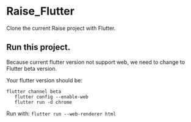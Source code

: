 # Raise_Flutter

Clone the current Raise project with Flutter.


## Run this project.
Because current flutter version not support web, we need to change to Flutter beta version.

Your flutter version should be:
```
flutter channel beta
   flutter config --enable-web
   flutter run -d chrome
```


Run with:
`flutter run --web-renderer html`